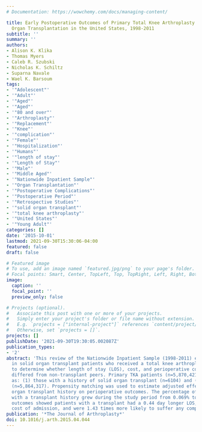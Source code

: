 ```yaml
---
# Documentation: https://wowchemy.com/docs/managing-content/

title: Early Postoperative Outcomes of Primary Total Knee Arthroplasty After Solid
  Organ Transplantation in the United States, 1998-2011
subtitle: ''
summary: ''
authors:
- Alison K. Klika
- Thomas Myers
- Caleb R. Szubski
- Nicholas K. Schiltz
- Suparna Navale
- Wael K. Barsoum
tags:
- '"Adolescent"'
- '"Adult"'
- '"Aged"'
- '"Aged"'
- '"80 and over"'
- '"Arthroplasty"'
- '"Replacement"'
- '"Knee"'
- '"complication"'
- '"Female"'
- '"Hospitalization"'
- '"Humans"'
- '"length of stay"'
- '"Length of Stay"'
- '"Male"'
- '"Middle Aged"'
- '"Nationwide Inpatient Sample"'
- '"Organ Transplantation"'
- '"Postoperative Complications"'
- '"Postoperative Period"'
- '"Retrospective Studies"'
- '"solid organ transplant"'
- '"total knee arthroplasty"'
- '"United States"'
- '"Young Adult"'
categories: []
date: '2015-10-01'
lastmod: 2021-09-30T15:30:06-04:00
featured: false
draft: false

# Featured image
# To use, add an image named `featured.jpg/png` to your page's folder.
# Focal points: Smart, Center, TopLeft, Top, TopRight, Left, Right, BottomLeft, Bottom, BottomRight.
image:
  caption: ''
  focal_point: ''
  preview_only: false

# Projects (optional).
#   Associate this post with one or more of your projects.
#   Simply enter your project's folder or file name without extension.
#   E.g. `projects = ["internal-project"]` references `content/project/deep-learning/index.md`.
#   Otherwise, set `projects = []`.
projects: []
publishDate: '2021-09-30T19:30:05.002087Z'
publication_types:
- '2'
abstract: 'This review of the Nationwide Inpatient Sample (1998-2011) examined trends
  in solid organ transplant patients who received a total knee arthroplasty (TKA)
  to determine whether length of stay (LOS), cost, and perioperative complications
  differed from non-transplant peers. Primary TKA patients (n=5,870,421) were categorized
  as: (1) those with a history of solid organ transplant (n=6104) and (2) those without
  (n=5,864,317). Propensity matching was used to estimate adjusted effects of solid
  organ transplant history on perioperative outcomes. The percentage of TKA patients
  with a transplant history grew during the study period from 0.069% to 0.103%. Adjusted
  outcomes showed patients with a transplant had a 0.44 day longer LOS, $962 higher
  cost of admission, and were 1.43 times more likely to suffer any complication (P=0.0002).'
publication: '*The Journal of Arthroplasty*'
doi: 10.1016/j.arth.2015.04.044
---
```

